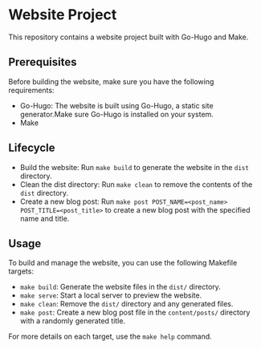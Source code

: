 # Website Project

This repository contains a website project built with Go-Hugo and Make.

## Prerequisites

Before building the website, make sure you have the following requirements:

- Go-Hugo: The website is built using Go-Hugo, a static site generator.Make sure Go-Hugo is installed on your system.
- Make

## Lifecycle

- Build the website: Run `make build` to generate the website in the `dist` directory.
- Clean the dist directory: Run `make clean` to remove the contents of the `dist` directory.
- Create a new blog post: Run `make post POST_NAME=<post_name> POST_TITLE=<post_title>` to create a new blog post with the specified name and title.

## Usage

To build and manage the website, you can use the following Makefile targets:

- `make build`: Generate the website files in the `dist/` directory.
- `make serve`: Start a local server to preview the website.
- `make clean`: Remove the `dist/` directory and any generated files.
- `make post`: Create a new blog post file in the `content/posts/` directory with a randomly generated title.

For more details on each target, use the `make help` command.
